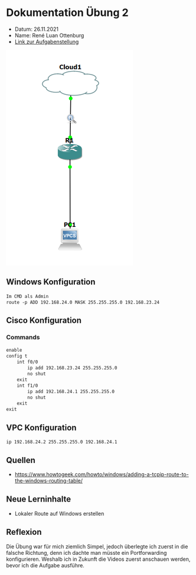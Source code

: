 # Dokumentation Übung 2 
- Datum: 26.11.2021
- Name: René Luan Ottenburg
- [Link zur Aufgabenstellung](https://gitlab.com/ch-tbz-it/Stud/m129/-/tree/main/20_GNS3%20Einf%C3%BChrung#1-zwei-vpcs-pingen-sich-gegenseitig)

![GNS3 Screenshot meines Labors](images/gns3_QDptCL6CTE.png)

## Windows Konfiguration
```
Im CMD als Admin
route -p ADD 192.168.24.0 MASK 255.255.255.0 192.168.23.24
```

## Cisco Konfiguration
### Commands
```
enable
config t
    int f0/0
        ip add 192.168.23.24 255.255.255.0
        no shut 
    exit
    int f1/0
        ip add 192.168.24.1 255.255.255.0
        no shut 
    exit
exit
```

## VPC Konfiguration
```
ip 192.168.24.2 255.255.255.0 192.168.24.1
```

## Quellen
- https://www.howtogeek.com/howto/windows/adding-a-tcpip-route-to-the-windows-routing-table/

## Neue Lerninhalte
- Lokaler Route auf Windows erstellen

## Reflexion
Die Übung war für mich ziemlich Simpel, jedoch überlegte ich zuerst in die falsche Richtung, denn ich dachte man müsste ein Portforwarding konfigurieren. Weshalb ich in Zukunft die Videos zuerst anschauen werden, bevor ich die Aufgabe ausführe.
